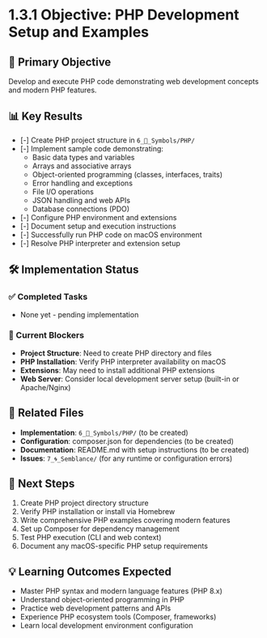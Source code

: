 # 1.3.1 Objective: PHP Development Setup and Examples

## 🎯 Primary Objective
Develop and execute PHP code demonstrating web development concepts and modern PHP features.

## 📊 Key Results
- [-] Create PHP project structure in `6_🔣_Symbols/PHP/`
- [-] Implement sample code demonstrating:
  - Basic data types and variables
  - Arrays and associative arrays
  - Object-oriented programming (classes, interfaces, traits)
  - Error handling and exceptions
  - File I/O operations
  - JSON handling and web APIs
  - Database connections (PDO)
- [-] Configure PHP environment and extensions
- [-] Document setup and execution instructions
- [-] Successfully run PHP code on macOS environment
- [-] Resolve PHP interpreter and extension setup

## 🛠️ Implementation Status

### ✅ Completed Tasks
- None yet - pending implementation

### 🚧 Current Blockers
- **Project Structure**: Need to create PHP directory and files
- **PHP Installation**: Verify PHP interpreter availability on macOS
- **Extensions**: May need to install additional PHP extensions
- **Web Server**: Consider local development server setup (built-in or Apache/Nginx)

## 🔗 Related Files
- **Implementation**: `6_🔣_Symbols/PHP/` (to be created)
- **Configuration**: composer.json for dependencies (to be created)
- **Documentation**: README.md with setup instructions (to be created)
- **Issues**: `7_🌀_Semblance/` (for any runtime or configuration errors)

## 🎯 Next Steps
1. Create PHP project directory structure
2. Verify PHP installation or install via Homebrew
3. Write comprehensive PHP examples covering modern features
4. Set up Composer for dependency management
5. Test PHP execution (CLI and web context)
6. Document any macOS-specific PHP setup requirements

## 💡 Learning Outcomes Expected
- Master PHP syntax and modern language features (PHP 8.x)
- Understand object-oriented programming in PHP
- Practice web development patterns and APIs
- Experience PHP ecosystem tools (Composer, frameworks)
- Learn local development environment configuration
